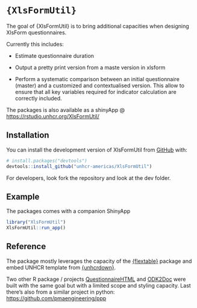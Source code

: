 
<!-- README.md is generated from README.Rmd. Please edit that file -->

# `{XlsFormUtil}`

<!-- badges: start -->
<!-- badges: end -->

The goal of {XlsFormUtil} is to bring additional capacities when
designing XlsForm questionnaires.

Currently this includes:

- Estimate questionnaire duration

- Output a pretty print version from a maste version in xlsform

- Perform a systematic comparison between an initial questionnaire
  (master) and a customized and contextualised version. This allow to
  ensure that all key variables required for indicator calculation are
  correctly included.

The packages is also available as a shinyApp @
<https://rstudio.unhcr.org/XlsFormUtil/>

## Installation

You can install the development version of XlsFormUtil from
[GitHub](https://github.com/unhcr-americas/XlsFormUtil) with:

``` r
# install.packages("devtools")
devtools::install_github("unhcr-americas/XlsFormUtil")
```

For developers, look fork the repository and look at the dev folder.

## Example

The packages comes with a companion ShinyApp

``` r
library("XlsFormUtil")
XlsFormUtil::run_app()
```

## Reference

The package mostly leverages the capacity of the
[{flextable}](https://ardata-fr.github.io/flextable-book/layout.html)
package and embed UNHCR template from
[{unhcrdown}](https://vidonne.github.io/unhcrdown/).

Two other R package / projects
[QuestionnaireHTML](https://github.com/hedibmustapha/QuestionnaireHTML)
and [ODK2Doc](https://github.com/zaeendesouza/ODK2Doc) were built with
the same goal but with a limited scope and styling capacity. Last
there’s also from a similar project in python:
<https://github.com/pmaengineering/ppp>
